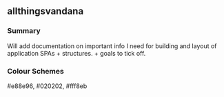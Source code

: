 ## allthingsvandana 

### Summary 

Will add documentation on important info I need for building and layout of application SPAs + structures. + goals to tick off. 



### Colour Schemes 
#e88e96, #020202, #fff8eb
